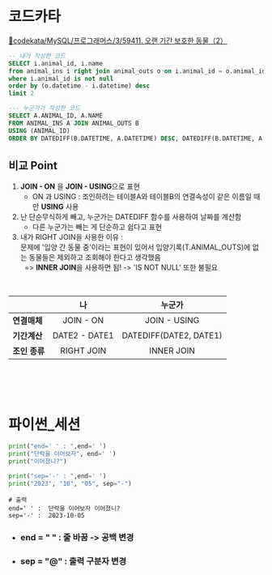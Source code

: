 
# 코드카타
[🐢codekata/MySQL/프로그래머스/3/59411. 오랜 기간 보호한 동물（2）](https://github.com/Lim-git1/NBC_Data_9th/tree/main/%F0%9F%90%A2codekata/MySQL/%ED%94%84%EB%A1%9C%EA%B7%B8%EB%9E%98%EB%A8%B8%EC%8A%A4/3/59411.%E2%80%85%EC%98%A4%EB%9E%9C%E2%80%85%EA%B8%B0%EA%B0%84%E2%80%85%EB%B3%B4%ED%98%B8%ED%95%9C%E2%80%85%EB%8F%99%EB%AC%BC%EF%BC%882%EF%BC%89)
```sql
-- 내가 작성한 코드
SELECT i.animal_id, i.name
from animal_ins i right join animal_outs o on i.animal_id = o.animal_id
where i.animal_id is not null
order by (o.datetime - i.datetime) desc
limit 2
```

```sql
--- 누군가가 작성한 코드
SELECT A.ANIMAL_ID, A.NAME
FROM ANIMAL_INS A JOIN ANIMAL_OUTS B
USING (ANIMAL_ID)
ORDER BY DATEDIFF(B.DATETIME, A.DATETIME) DESC, DATEDIFF(B.DATETIME, A.DATETIME) LIMIT 2
```

## 비교 Point
1. **JOIN - ON** 을 **JOIN - USING**으로 표현
   - ON 과 USING : 조인하려는 테이블A와 테이블B의 연결속성이 같은 이름일 때만 **USING** 사용
2. 난 단순무식하게 빼고, 누군가는 DATEDIFF 함수를 사용하여 날짜를 계산함
   - 다른 누군가는 빼는 게 단순하고 쉽다고 표현
3. 내가 RIGHT JOIN을 사용한 이유 : 
<br/> 문제에 '입양 간 동물 중'이라는 표현이 있어서 입양기록(T.ANIMAL_OUTS)에 없는 동물들은 제외하고 조회해야 한다고 생각했음
     <br/>&nbsp;&nbsp;=> **INNER JOIN**을 사용하면 됨! -> 'IS NOT NULL' 또한 불필요

<br/>

<center>

||나|누군가|
|---|:---:|:---:|
|**연결매체**|JOIN - ON|JOIN - USING|
|**기간계산**|DATE2 - DATE1|DATEDIFF(DATE2, DATE1)|
|**조인 종류**|RIGHT JOIN| INNER JOIN|

</center>

<br/><br/><br/>

# 파이썬_세션
```python
print("end=' ' : ",end=' ')
print("단락을 이어보자", end=' ')
print("이어졌니?")

print("sep='-' : ",end=' ')
print("2023", "10", "05", sep="-")
```
```
# 출력
end=' ' :  단락을 이어보자 이어졌니?
sep='-' :  2023-10-05
```

- ### end = " " : 줄 바꿈 -> 공백 변경
- ### sep = "@" : 출력 구분자 변경
